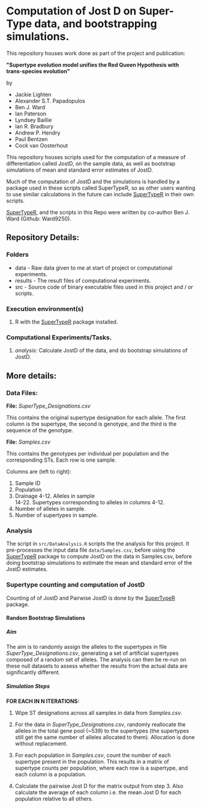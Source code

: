 # Computation of Jost D on Super-Type data, and bootstrapping simulations.

This repository houses work done as part of the project and publication:

**"Supertype evolution model unifies the Red Queen Hypothesis with trans-species
evolution"**

by

- Jackie Lighten
- Alexander S.T. Papadopulos
- Ben J. Ward
- Ian Paterson
- Lyndsey Baillie
- Ian R. Bradbury
- Andrew P. Hendry
- Paul Bentzen
- Cock van Oosterhout

This repository houses scripts used for the computation of a measure of
differentiation called JostD, on the sample data, as well as bootstrap
simulations of mean and standard error estimates of JostD.

Much of the computation of JostD and the simulations is handled by a package used
in these scripts called SuperTypeR, so as other users wanting to use similar
calculations in the future can include
[SuperTypeR](https://github.com/Ward9250/SuperTypeR) in their own scripts.

[SuperTypeR](https://github.com/Ward9250/SuperTypeR),
and the scripts in this Repo were written by co-author
Ben J. Ward (Github: Ward9250).


## Repository Details:

### Folders
* data - Raw data given to me at start of project or computational experiments.
* results - The result files of computational experiments.
* src - Source code of binary executable files used in this project and / or scripts.

### Execution environment(s)
1. R with the [SuperTypeR](https://github.com/Ward9250/SuperTypeR) package installed.

### Computational Experiments/Tasks.

1. _analysis_: Calculate JostD of the data, and do bootstrap simulations of JostD.


## More details:

### Data Files:

**File:** *SuperType_Designations.csv*

This contains the original supertype designation for each allele.
The first column is the supertype, the second is genotype, and the third is the
sequence of the genotype.


**File:** *Samples.csv*

This contains the genotypes per individual per population and the corresponding
STs. Each row is one sample.

Columns are (left to right):

1. Sample ID
2. Population
3. Drainage
4-12. Alleles in sample  
14-22. Supertypes corresponding to alleles in columns 4-12.
24. Number of alleles in sample.
25. Number of supertypes in sample.


### Analysis

The script in `src/DataAnalysis.R` scripts the the analysis for this project.
It pre-processes the input data file `data/Samples.csv`, before using the
[SuperTypeR](https://github.com/Ward9250/SuperTypeR) package to compute JostD
on the data in Samples.csv, before doing bootstrap simulations to estimate the
mean and standard error of the JostD estimates.

### Supertype counting and computation of JostD

Counting of of JostD and Pairwise JostD is done by the
[SuperTypeR](https://github.com/Ward9250/SuperTypeR) package.

#### Random Bootstrap Simulations

##### Aim
The aim is to randomly assign the alleles to the supertypes in file
*SuperType_Designations.csv*, generating a set of artificial supertypes composed
of a random set of alleles. The analysis can then be re-run on these null
datasets to assess whether the results from the actual data are significantly
different.

##### Simulation Steps

**FOR EACH IN N ITERATIONS:**

1. Wipe ST designations across all samples in data from *Samples.csv*.

2. For the data in *SuperType_Designations.csv*, randomly reallocate the alleles
in the total gene pool (~539) to the supertypes (the supertypes still get the
same number of alleles allocated to them). Allocation is done without
replacement.

3. For each population in *Samples.csv*, count the number of each supertype
present in the population. This results in a matrix of supertype counts per
population, where each row is a supertype, and each column is a population.

4. Calculate the pairwise Jost D for the matrix output from step 3.
Also calculate the average of each column i.e. the mean Jost D for each
population relative to all others.
